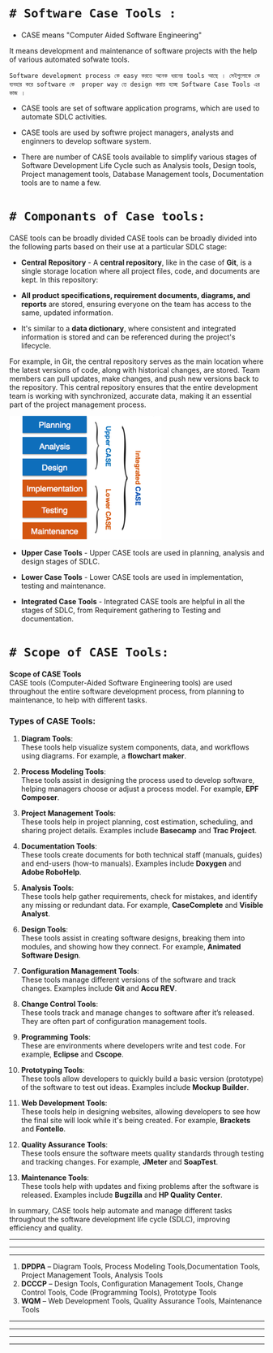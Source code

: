 

# `# Software Case Tools : `

- CASE means "Computer Aided Software Engineering"

It means development and maintenance of software projects with the help of various automated sofwate tools. 

`Software development process কে easy করতে অনেক ধরনের tools আছে । সেইগুলোকে কে ব্যবহার করে software কে  proper way তে design করায় হচ্ছে Software Case Tools এর কাজ । `


- CASE tools are set of software application programs, which are used to automate SDLC activities.

- CASE tools are used by softwre project managers, analysts and enginners to develop software system.

- There are number of CASE tools available to simplify various stages of Software 
Development Life Cycle such as Analysis tools, Design tools, Project management 
tools, Database Management tools, Documentation tools are to name a few.


# `# Componants of Case tools: `

CASE tools can be broadly divided CASE tools can be broadly divided into the following parts based on their use at a 
particular SDLC stage:


- **Central Repository** - A **central repository**, like in the case of **Git**, is a single storage location where all project files, code, and documents are kept. In this repository:

- **All product specifications, requirement documents, diagrams, and reports** are stored, ensuring everyone on the team has access to the same, updated information.
- It's similar to a **data dictionary**, where consistent and integrated information is stored and can be referenced during the project's lifecycle.

For example, in Git, the central repository serves as the main location where the latest versions of code, along with historical changes, are stored. Team members can pull updates, make changes, and push new versions back to the repository. This central repository ensures that the entire development team is working with synchronized, accurate data, making it an essential part of the project management process.


![image_image](img/img21.png)

- **Upper Case Tools** - Upper CASE tools are used in planning, analysis and 
design stages of SDLC.

- **Lower Case Tools** - Lower CASE tools are used in implementation, testing and 
maintenance.

- **Integrated Case Tools** - Integrated CASE tools are helpful in all the stages of 
SDLC, from Requirement gathering to Testing and documentation.



# ` # Scope of CASE Tools: `

**Scope of CASE Tools**  
CASE tools (Computer-Aided Software Engineering tools) are used throughout the entire software development process, from planning to maintenance, to help with different tasks.

### Types of CASE Tools:
1. **Diagram Tools**:  
   These tools help visualize system components, data, and workflows using diagrams. For example, a **flowchart maker**.

2. **Process Modeling Tools**:  
   These tools assist in designing the process used to develop software, helping managers choose or adjust a process model. For example, **EPF Composer**.

3. **Project Management Tools**:  
   These tools help in project planning, cost estimation, scheduling, and sharing project details. Examples include **Basecamp** and **Trac Project**.

4. **Documentation Tools**:  
   These tools create documents for both technical staff (manuals, guides) and end-users (how-to manuals). Examples include **Doxygen** and **Adobe RoboHelp**.

5. **Analysis Tools**:  
   These tools help gather requirements, check for mistakes, and identify any missing or redundant data. For example, **CaseComplete** and **Visible Analyst**.

6. **Design Tools**:  
   These tools assist in creating software designs, breaking them into modules, and showing how they connect. For example, **Animated Software Design**.

7. **Configuration Management Tools**:  
   These tools manage different versions of the software and track changes. Examples include **Git** and **Accu REV**.

8. **Change Control Tools**:  
   These tools track and manage changes to software after it’s released. They are often part of configuration management tools.

9. **Programming Tools**:  
   These are environments where developers write and test code. For example, **Eclipse** and **Cscope**.

10. **Prototyping Tools**:  
    These tools allow developers to quickly build a basic version (prototype) of the software to test out ideas. Examples include **Mockup Builder**.

11. **Web Development Tools**:  
    These tools help in designing websites, allowing developers to see how the final site will look while it's being created. For example, **Brackets** and **Fontello**.

12. **Quality Assurance Tools**:  
    These tools ensure the software meets quality standards through testing and tracking changes. For example, **JMeter** and **SoapTest**.

13. **Maintenance Tools**:  
    These tools help with updates and fixing problems after the software is released. Examples include **Bugzilla** and **HP Quality Center**.

In summary, CASE tools help automate and manage different tasks throughout the software development life cycle (SDLC), improving efficiency and quality.


---
---
---


1. **DPDPA** – Diagram Tools, Process Modeling Tools,Documentation Tools, Project Management Tools,  Analysis Tools
2. **DCCCP** – Design Tools, Configuration Management Tools, Change Control Tools, Code (Programming Tools), Prototype Tools
3. **WQM** – Web Development Tools, Quality Assurance Tools, Maintenance Tools

---
---
---
---